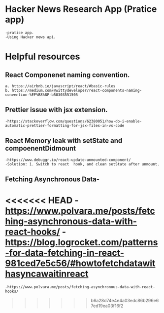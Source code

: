 # Hacker News Research App (Pratice app)
    -pratice app.
    -Using Hacker news api.

# Helpful resources
  ## React Componenet naming convention.
    a. https://airbnb.io/javascript/react/#basic-rules
    b. https://medium.com/@wittydeveloper/react-components-naming-convention-%EF%B8%8F-b50303551505
  ## Prettier issue with jsx extension.
    -https://stackoverflow.com/questions/62380051/how-do-i-enable-automatic-prettier-formatting-for-jsx-files-in-vs-code

  ## React Memory leak with setState and compoenentDidmount
    -https://www.debuggr.io/react-update-unmounted-component/
    -Solution: 1. Switch to react  hook, and clean setState after unmount.

  ## Fetching Asynchronous Data-
<<<<<<< HEAD
    -https://www.polvara.me/posts/fetching-asynchronous-data-with-react-hooks/
    -https://blog.logrocket.com/patterns-for-data-fetching-in-react-981ced7e5c56/#howtofetchdatawithasyncawaitinreact
=======
    -https://www.polvara.me/posts/fetching-asynchronous-data-with-react-hooks/
>>>>>>> b6a28d74e4e4a03edc86b296e67ed19ea03f16f2
